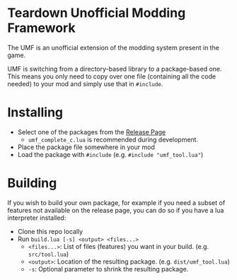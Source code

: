# Teardown Unofficial Modding Framework

The UMF is an unofficial extension of the modding system present in the game.

UMF is switching from a directory-based library to a package-based one.
This means you only need to copy over one file (containing all the code needed) to your mod and simply use that in `#include`.


# Installing

- Select one of the packages from the [Release Page](https://github.com/Thomasims/TeardownUMF/releases/latest)
    - `umf_complete_c.lua` is recommended during development.
- Place the package file somewhere in your mod
- Load the package with `#include` (e.g. `#include "umf_tool.lua"`)

# Building

If you wish to build your own package, for example if you need a subset of features not available on the release page, you can do so if you have a lua interpreter installed:
- Clone this repo locally
- Run `build.lua [-s] <output> <files...>`
    - `<files...>`: List of files (features) you want in your build. (e.g. `src/tool.lua`)
    - `<output>`: Location of the resulting package. (e.g. `dist/umf_tool.lua`)
    - `-s`: Optional parameter to shrink the resulting package.
